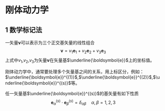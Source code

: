 # 刚体动力学
## 1 数学标记法

一矢量$\boldsymbol{v}$可以表示为三个正交基矢量的线性组合
$$
\boldsymbol{v}=v_{1}\boldsymbol{e}_{1}+v_{2}\boldsymbol{e}_{2}+v_{3}\boldsymbol{e}_{3} \tag{1.1}
$$
上式中$v_1$,$v_{2}$,$v_{3}$为矢量$\boldsymbol{v}$在矢量基$\underline{\boldsymbol{e}}$上的坐标值。

刚体动力学中，通常要处理多个矢量基之间的关系，用上标区分，例如：$\underline{\boldsymbol{e}}^{(1)}$,$\underline{\boldsymbol{e}}^{(2)}$,$\underline{\boldsymbol{e}}^{(s)}$等。

任一矢量基$\underline{\boldsymbol{e}}^{(s)}$的基矢量有如下性质
$$
\boldsymbol{e}_{\alpha}^{(s)}\cdot{}\boldsymbol{e}_{\beta}^{(s)}=\delta_{\alpha\beta}\quad \alpha,\beta=1,2,3 \tag{1.2}
$$
